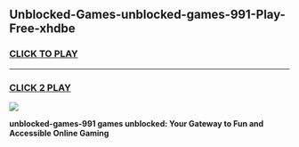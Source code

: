 
## Unblocked-Games-unblocked-games-991-Play-Free-xhdbe
<h3>
<a href="https://premium76.site?title=unblocked-games-991&ref=23A">CLICK TO PLAY</a></h3>
<hr>

<h3>
<a href="https://premium76.site?title=unblocked-games-991&ref=23A">CLICK 2 PLAY</a>
  
</h3>

<a href="https://premium76.site?title=unblocked-games-991&ref=23A"><img src="https://clearcache.store/games.png"></a>


**unblocked-games-991 games unblocked: Your Gateway to Fun and Accessible Online Gaming**
